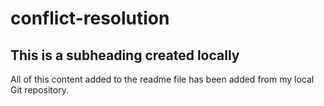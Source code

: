 # conflict-resolution

## This is a subheading created locally

All of this content added to the readme file has been added from my local Git repository.
  
 
